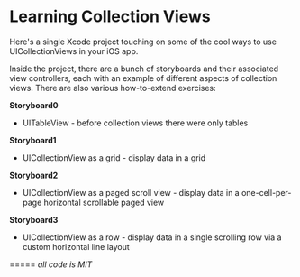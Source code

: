 Learning Collection Views
=========================

Here's a single Xcode project touching on some of the cool ways to use UICollectionViews in your iOS app.

Inside the project, there are a bunch of storyboards and their associated view controllers, each with an
example of different aspects of collection views.  There are also various how-to-extend exercises:

__Storyboard0__
* UITableView - before collection views there were only tables

__Storyboard1__
* UICollectionView as a grid - display data in a grid

__Storyboard2__
* UICollectionView as a paged scroll view - display data in a one-cell-per-page horizontal scrollable paged view

__Storyboard3__
* UICollectionView as a row - display data in a single scrolling row via a custom horizontal line layout

=====
_all code is MIT_
